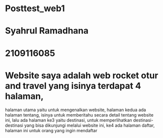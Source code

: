 # Posttest_web1
# Syahrul Ramadhana
# 2109116085

# Website saya adalah web rocket otur and travel yang isinya terdapat 4 halaman, 
halaman utama yaitu untuk mengenalkan website, halaman kedua ada halaman tentang, isinya untuk memberitahu secara detail tentang website ini, 
lalu ada halaman ke3 yaitu destinasi, untuk memperlihatkan destinasi-destinasi yang bisa dikunjungi melalui website ini, 
ke4 ada halaman daftar, halaman ini untuk orang yang ingin mendaftar 
